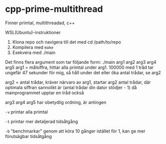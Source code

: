 # cpp-prime-multithread
Finner primtal, multithreadad, c++

WSL(Ubuntu)-instruktioner

1. Klona repo och navigera till det med cd /path/to/repo
2. Kompilera med ```make```
3. Exekvera med ./main

Det finns flera argument som tar följande form:
./main arg1 arg2 arg3 arg4 arg5
arg1 = målsiffra, hittar alla primtal under arg1. 100000 med 1 tråd tar ungefär 47 sekunder för mig, så håll under det eller öka antal trådar, se arg2

arg2 = antal trådar, kräver närvaro av arg1, startar arg2 antal trådar, där optimala siffran sannolikt är (antal trådar din dator stödjer - 1) då mainprogrammet upptar en tråd också

arg3 arg4 arg5 har obetydlig ordning, är antingen

```-v``` printar alla primtal

```-t``` printar mer detaljerad tidsåtgång

```-b``` "benchmarkar" genom att köra 10 gånger istället för 1, kan ge mer förutsägbar tidsåtgång
